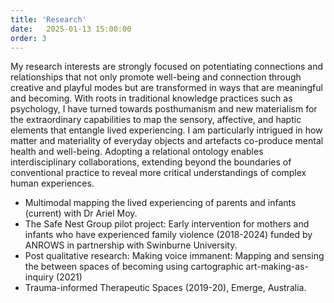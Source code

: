 ```yaml
---
title: 'Research'
date:   2025-01-13 15:00:00
order: 3
---
```


My research interests are strongly focused on potentiating connections and relationships that not only promote well-being and connection through creative and playful modes but are transformed in ways that are meaningful and becoming. With roots in traditional knowledge practices such as psychology, I have turned towards posthumanism and new materialism for the extraordinary capabilities to map the sensory, affective, and haptic elements that entangle lived experiencing. I am particularly intrigued in how matter and materiality of everyday objects and artefacts co-produce mental health and well-being. Adopting a relational ontology enables interdisciplinary collaborations, extending beyond the boundaries of conventional practice to reveal more critical understandings of complex human experiences.

 - Multimodal mapping the lived experiencing of parents and infants (current) with Dr Ariel Moy.
 - The Safe Nest Group pilot project: Early intervention for mothers and infants who have experienced family violence (2018-2024) funded by ANROWS in partnership with Swinburne University.
 - Post qualitative research: Making voice immanent: Mapping and sensing the between spaces of becoming using cartographic art-making-as-inquiry (2021)
 - Trauma-informed Therapeutic Spaces (2019-20), Emerge, Australia.

